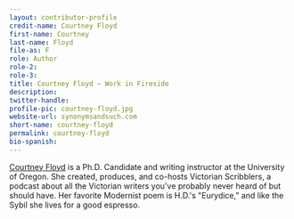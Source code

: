 ```yaml
---
layout: contributor-profile
credit-name: Courtney Floyd
first-name: Courtney
last-name: Floyd
file-as: F
role: Author
role-2:
role-3:
title: Courtney Floyd — Work in Fireside
description:
twitter-handle:
profile-pic: courtney-floyd.jpg
website-url: synonymsandsuch.com
short-name: courtney-floyd
permalink: courtney-floyd
bio-spanish:
---
```

[Courtney Floyd](https://synonymsandsuch.com) is a Ph.D. Candidate and writing instructor at the University of Oregon. She created, produces, and co-hosts Victorian Scribblers, a podcast about all the Victorian writers you've probably never heard of but should have. Her favorite Modernist poem is H.D.'s "Eurydice," and like the Sybil she lives for a good espresso.
